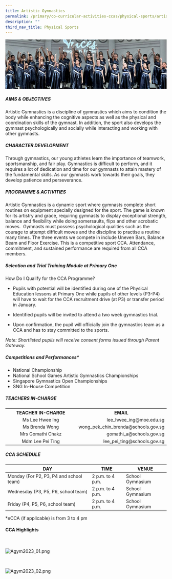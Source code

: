 ```yaml
---
title: Artistic Gymnastics
permalink: /primary/co-curricular-activities-ccas/physical-sports/artistic-gymnastics/
description: ""
third_nav_title: Physical Sports
---
```

![](/images/01%20Banner%20Photos/cca.jpg)
<h5><strong>AIMS &amp; OBJECTIVES</strong></h5>
<p>Artistic Gymnastics is a discipline of gymnastics which aims to condition the body while enhancing the cognitive aspects as well as the physical and coordination skills of the gymnast. In addition, the sport also develops the gymnast psychologically and socially while interacting and working with other gymnasts.</p>

<h5><strong>CHARACTER DEVELOPMENT</strong></h5>
<p>Through gymnastics, our young athletes learn the importance of teamwork, sportsmanship, and fair play. Gymnastics is difficult to perform, and it requires a lot of dedication and time for our gymnasts to attain mastery of the fundamental skills. As our gymnasts work towards their goals, they develop patience and perseverance.</p>

<h5><strong>PROGRAMME &amp; ACTIVITIES</strong></h5>
<p></p><p>Artistic Gymnastics is a dynamic sport where gymnasts complete short routines on equipment specially designed for the sport. The game is known for its artistry and grace, requiring gymnasts to display exceptional strength, balance and flexibility while doing somersaults, flips and other acrobatic moves.&nbsp; Gymnasts must possess psychological qualities such as the courage to attempt difficult moves and the discipline to practise a routine many times. The three events we compete in include Uneven Bars, Balance Beam and Floor Exercise. This is a competitive sport CCA. Attendance, commitment, and sustained performance are required from all CCA members.</p>

<h5><strong>Selection and Trial Training Module at Primary One</strong></h5>

How Do I Qualify for the CCA Programme?

*   Pupils with potential will be identified during one of the Physical Education lessons at Primary One while pupils of other levels (P3-P4) will have to wait for the CCA recruitment drive (at P3) or transfer period in January.
    
*   Identified pupils will be invited to attend a two week gymnastics trial.
    
*   Upon confirmation, the pupil will officially join the gymnastics team as a CCA and has to stay committed to the sports.

<p><em>Note: Shortlisted pupils will receive consent forms issued through Parent Gateway.</em></p>

<h5><strong>Competitions and Performances*</strong></h5>
<ul>
<li>National Championship</li>
<li>National School Games Artistic Gymnastics Championships</li>
<li>Singapore Gymnastics Open Championships</li>
<li>SNG In-House Competition</li>	
</ul>

<h5><strong>TEACHERS IN-CHARGE</strong></h5>
<table>
<tbody>
<tr>
<th style="text-align: center;">TEACHER IN-CHARGE</th>
<th style="text-align: center;">EMAIL</th>
</tr>
<tr>
<td style="text-align: center;" width="223">Ms Lee Hwee Ing</td>
<td style="text-align: right;" width="269">lee_hwee_ing@moe.edu.sg</td>
</tr>
<tr>
<td style="text-align: center;" width="223">Ms Brenda Wong</td>
<td style="text-align: right;" width="269">wong_pek_chin_brenda@schools.gov.sg</td>
</tr>
<tr>
<td style="text-align: center;" width="223">Mrs Gomathi Chakz</td>
<td style="text-align: right;" width="269">gomathi_a@schools.gov.sg</td>
</tr>
	<tr>
<td style="text-align: center;" width="223">Mdm Lee Pei Ting</td>
<td style="text-align: right;" width="269">lee_pei_ting@schools.gov.sg</td>
</tr>
</tbody>
</table>
<h5><strong>CCA SCHEDULE</strong></h5>

| DAY | TIME | VENUE |
| --- | --- | --- |
| Monday&nbsp;(For P2, P3, P4 and school team) | 2 p.m. to 4 p.m. | School Gymnasium |
| Wednesday&nbsp;(P3, P5, P6, school team) | 2 p.m. to 4 p.m.  | School Gymnasium |
| Friday&nbsp;(P4, P5, P6, school team) | 2 p.m. to 4 p.m.  | School Gymnasium |

\*eCCA (if applicable) is from 3 to 4 pm


<h4><strong>CCA Highlights</strong></h4>
<br>

![Agym2023_01.png](https://chijstnicholasgirls-moe-edu-sg-admin.cwp.sg/qql/slot/u569/Primary/CCAs/Sports%20&amp;%20Games/Artistic%20gym/Agym2023_01.png)

<br>

![Agym2023_02.png](https://chijstnicholasgirls-moe-edu-sg-admin.cwp.sg/qql/slot/u569/Primary/CCAs/Sports%20&amp;%20Games/Artistic%20gym/Agym2023_02.png)